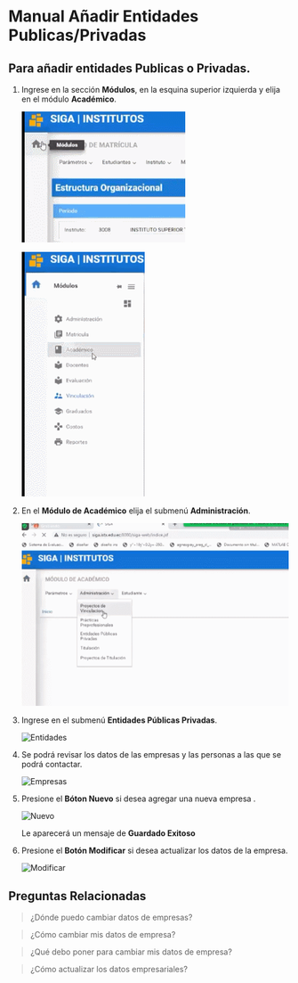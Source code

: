 # **Manual Añadir Entidades Publicas/Privadas**

## **Para añadir entidades Publicas o Privadas**.

1. Ingrese en la sección **Módulos**, en la esquina superior izquierda y elija en el módulo **Académico**.

    ![Módulo](AEPP_Módulo.gif)

    ![Módulo](AEPP_Académico.gif)

2. En el **Módulo de Académico** elija el submenú **Administración**.

    ![Académico](AEPP_Administración.gif)

3. Ingrese en el submenú **Entidades Públicas Privadas**.

    ![Entidades](AEPP_publi_priv.gif)

4. Se podrá revisar los datos de las empresas y las personas a las que se podrá contactar.

    ![Empresas](AEPP_Empresas.gif)

5. Presione el **Bóton Nuevo** si desea agregar una nueva empresa .

    ![Nuevo](AEPP_Nuevo.gif)

    Le aparecerá un mensaje de **Guardado Exitoso**

6. Presione el **Botón Modificar** si desea actualizar los datos de la empresa.

    ![Modificar](AEPP_Modificar.gif)



## **Preguntas Relacionadas**

> ¿Dónde puedo cambiar datos de empresas?

> ¿Cómo cambiar mis datos de empresa?

>¿Qué debo poner para cambiar mis datos de empresa?

> ¿Cómo actualizar los datos empresariales?


